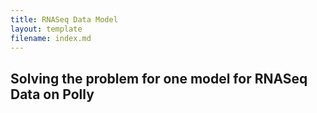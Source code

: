 ```yaml
---
title: RNASeq Data Model
layout: template
filename: index.md
--- 
```


## Solving the problem for one model for RNASeq Data on Polly
